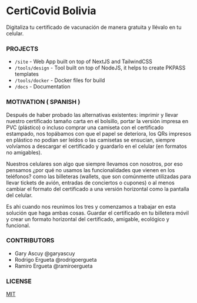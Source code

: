 # CertiCovid Bolivia

Digitaliza tu certificado de vacunación de manera gratuita y llévalo en tu celular.

### PROJECTS 

- `/site` - Web App built on top of NextJS and TailwindCSS
- `/tools/design` - Tool built on top of NodeJS, it helps to create PKPASS templates
- `/tools/docker` - Docker files for build
- `/docs` - Documentation

### MOTIVATION ( SPANISH )

Después de haber probado las alternativas existentes: imprimir y llevar nuestro certificado tamaño carta en el bolsillo, portar la versión impresa en PVC (plástico) o incluso comprar una camiseta con el certificado estampado, nos topábamos con que el papel se deteriora, los QRs impresos en plástico no podían ser leídos o las camisetas se ensucian, siempre volvíamos a descargar el certificado y guardarlo en el celular (en formatos no amigables).


Nuestros celulares son algo que siempre llevamos con nosotros, por eso pensamos ¿por qué no usamos las funcionalidades que vienen en los teléfonos? como las billeteras (wallets, que son comúnmente utilizadas para llevar tickets de avión, entradas de conciertos o cupones) o al menos cambiar el formato del certificado a una versión horizontal como la pantalla del celular.


Es ahi cuando nos reunimos los tres y comenzamos a trabajar en esta solución que haga ambas cosas. Guardar el certificado en tu billetera móvil y crear un formato horizontal del certificado, amigable, ecológico y funcional.

### CONTRIBUTORS

- Gary Ascuy @garyascuy
- Rodrigo Ergueta @rodrigoergueta
- Ramiro Ergueta @ramiroergueta

### LICENSE 

[MIT](LICENSE)
